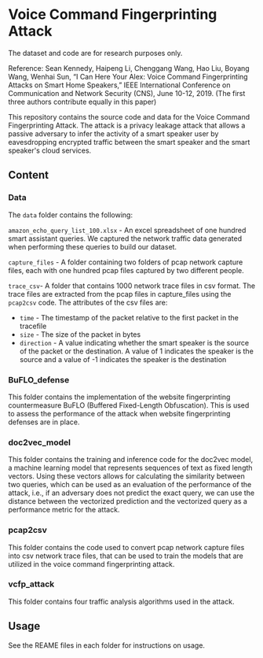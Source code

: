 # Voice Command Fingerprinting Attack

The dataset and code are for research purposes only. 

Reference:
Sean Kennedy, Haipeng Li, Chenggang Wang, Hao Liu, Boyang Wang, Wenhai Sun, “I Can Here Your Alex: Voice Command Fingerprinting Attacks on Smart Home Speakers,” IEEE International Conference on Communication  and Network Security (CNS), June 10-12, 2019. (The first three authors contribute equally in this paper) 

This repository contains the source code and data for the Voice Command Fingerprinting Attack.  The attack is a privacy leakage attack that allows a passive adversary to infer the activity of a smart speaker user by eavesdropping encrypted traffic between the smart speaker and the smart speaker's cloud services.

## Content

### Data

The ```data``` folder contains the following:

```amazon_echo_query_list_100.xlsx``` - An excel spreadsheet of one hundred smart assistant queries.  We captured the network traffic data generated when performing these queries to build our dataset.

```capture_files``` - A folder containing two folders of pcap network capture files, each with one hundred pcap files captured by two different people. 

 ```trace_csv```- A folder that contains 1000 network trace files in csv format.  The trace files are extracted from the pcap files in capture_files using the ```pcap2csv``` code.  The attributes of the csv files are:

-  ```time``` - The timestamp of the packet relative to the first packet in the tracefile
- ```size``` - The size of the packet in bytes
- ```direction``` - A value indicating whether the smart speaker is the source of the packet or the destination.  A value of 1 indicates the speaker is the source and a value of -1 indicates the speaker is the destination 

### BuFLO_defense

This folder contains the implementation of the website fingerprinting countermeasure BuFLO (Buffered  Fixed-Length  Obfuscation).  This is used to assess the performance of the attack when website fingerprinting defenses are in place.

### doc2vec_model

This folder contains the training and inference code for the doc2vec model, a machine learning model that represents sequences of text as fixed length vectors.  Using these vectors allows for calculating the similarity between two queries, which can be used as an evaluation of the performance of the attack, i.e., if an adversary does not predict the exact query, we can use the distance between the vectorized prediction and the vectorized query as a performance metric for the attack.

### pcap2csv

This folder contains the code used to convert pcap network capture files into csv network trace files, that can be used to train the models that are utilized in the voice command fingerprinting attack.

### vcfp_attack

This folder contains four traffic analysis algorithms used in the attack.

## Usage

See the REAME files in each folder for instructions on usage.

